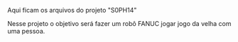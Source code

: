 Aqui ficam os arquivos do projeto "S0PH14"

Nesse projeto o objetivo será fazer um robô FANUC jogar jogo da velha com uma pessoa.